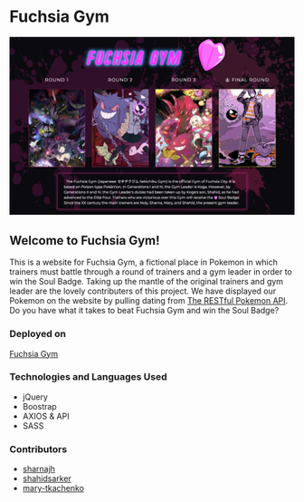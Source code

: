 # Fuchsia Gym
![image](/media/indexpic.png)
## Welcome to Fuchsia Gym!
This is a website for Fuchsia Gym, a fictional place in Pokemon in which trainers must battle through a round of trainers and a gym leader in order to win the Soul Badge. Taking up the mantle of the original trainers and gym leader are the lovely contributers of this project. We have displayed our Pokemon on the website by pulling dating from [The RESTful Pokemon API](https://pokeapi.co/).
Do you have what it takes to beat Fuchsia Gym and win the Soul Badge?
### Deployed on
[Fuchsia Gym](https://sharnajh.github.io/fuchsia-gym/)
### Technologies and Languages Used
* jQuery
* Boostrap
* AXIOS & API
* SASS
### Contributors 
* [sharnajh](https://github.com/sharnajh)
* [shahidsarker](https://github.com/shahidsarker)
* [mary-tkachenko](https://github.com/mary-tkachenko)
